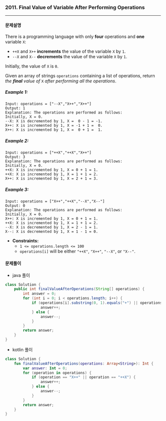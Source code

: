 ### 2011. Final Value of Variable After Performing Operations

---

#### 문제설명

There is a programming language with only **four** operations and **one** variable `X`:

- `++X` and `X++` **increments** the value of the variable `X` by `1`.
- `--X` and `X--` **decrements** the value of the variable `X` by `1`.

Initially, the value of `X` is `0`.

Given an array of strings `operations` containing a list of operations, return *the **final** value of* `X` *after performing all the operations*.

##### Example 1:

```
Input: operations = ["--X","X++","X++"]
Output: 1
Explanation: The operations are performed as follows:
Initially, X = 0.
--X: X is decremented by 1, X =  0 - 1 = -1.
X++: X is incremented by 1, X = -1 + 1 =  0.
X++: X is incremented by 1, X =  0 + 1 =  1.
```

##### Example 2:

```
Input: operations = ["++X","++X","X++"]
Output: 3
Explanation: The operations are performed as follows:
Initially, X = 0.
++X: X is incremented by 1, X = 0 + 1 = 1.
++X: X is incremented by 1, X = 1 + 1 = 2.
X++: X is incremented by 1, X = 2 + 1 = 3.
```

##### Example 3:

```
Input: operations = ["X++","++X","--X","X--"]
Output: 0
Explanation: The operations are performed as follows:
Initially, X = 0.
X++: X is incremented by 1, X = 0 + 1 = 1.
++X: X is incremented by 1, X = 1 + 1 = 2.
--X: X is decremented by 1, X = 2 - 1 = 1.
X--: X is decremented by 1, X = 1 - 1 = 0.
```

- **Constraints:**
  - `1 <= operations.length <= 100`
  - `operations[i]` will be either `"++X"`, `"X++"`, `"--X"`, or `"X--"`.

#### 문제풀이

- java 풀이

```java
class Solution {
    public int finalValueAfterOperations(String[] operations) {
        int answer = 0;
        for (int i = 0; i < operations.length; i++) {
            if (operations[i].substring(0, 1).equals("+") || operations[i].substring(2, 3).equals("+")) {
                answer++;
            } else {
                answer--;
            }
        }
        return answer;
    }
}
```

- kotlin 풀이

```kotlin
class Solution {
    fun finalValueAfterOperations(operations: Array<String>): Int {
        var answer: Int = 0;
        for (operation in operations) {
            if (operation == "X++" || operation == "++X") {
                answer++;
            } else {
                answer--;
            }
        }
        return answer;
    }
}
```